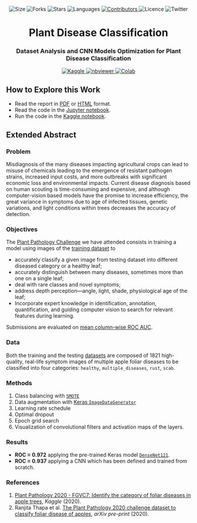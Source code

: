 <!-- Meta-Badges -->
</p>

<p align="center">
    <img alt="Size" src="https://img.shields.io/github/repo-size/InPhyT/Plant_Disease_Classification_CNN">
  </a>
  <img alt="Forks" src="https://img.shields.io/github/forks/InPhyT/Plant_Disease_Classification_CNN">
  </a>
  <img alt="Stars" src="https://img.shields.io/github/stars/InPhyT/Plant_Disease_Classification_CNN">
  </a>
  <img alt="Languages" src="https://img.shields.io/github/languages/count/InPhyT/Plant_Disease_Classification_CNN">
  </a>
  <a href="https://github.com/InPhyT/Plant_Disease_Classification_CNN/graphs/contributors">
    <img alt="Contributors" src="https://img.shields.io/github/contributors/InPhyT/Plant_Disease_Classification_CNN">
  </a>
  <img alt="Licence" src="https://img.shields.io/github/license/InPhyT/Plant_Disease_Classification_CNN">
  </a>
  <img alt="Twitter" src="https://img.shields.io/twitter/url?url=https%3A%2F%2Fgithub.com%2FInPhyT%2FPlant_Disease_Classification_CNN"
  </a>
  
</p>

<!-- Title -->
<h1 align="center">
  Plant Disease Classification
</h1>

<!-- Subtitle -->
<h3 align="center">
  Dataset Analysis and CNN Models Optimization for Plant Disease Classification
</h3>

<!-- Badges -->
</p>

<p align="center">
  <a href="https://www.kaggle.com/inphyt2020/neuralnetworksproject">
    <img alt="Kaggle" src="https://kaggle.com/static/images/open-in-kaggle.svg">
  </a>
  <a href="https://nbviewer.jupyter.org/github/InPhyT/Plant_Disease_Classification_CNN/">
    <img alt="nbviewer" src="https://github.com/jupyter/design/blob/master/logos/Badges/nbviewer_badge.svg">
  </a>
  <a href="https://colab.research.google.com/github/InPhyT/Plant_Disease_Classification_CNN/blob/master">
    <img alt="Colab" src="https://colab.research.google.com/assets/colab-badge.svg">
  </a>
  
</p>

## How to Explore this Work

* Read the report in [PDF](https://inphyt.github.io/Plant_Disease_Classification_CNN/Report/report.pdf) or [HTML](https://inphyt.github.io/Plant_Disease_Classification_CNN/Report/report.html) format.
* Read the code in the [Jupyter notebook](https://nbviewer.jupyter.org/github/InPhyT/Plant_Disease_Classification_CNN/blob/master/Notebooks/notebook.ipynb).
* Run the code in the [Kaggle notebook](https://www.kaggle.com/inphyt2020/neuralnetworksproject).

## Extended Abstract

### Problem 

Misdiagnosis of the many diseases impacting agricultural crops can lead to misuse of chemicals leading to the emergence of resistant pathogen strains, increased input costs, and more outbreaks with significant economic loss and environmental impacts. Current disease diagnosis based on human scouting is time-consuming and expensive, and although computer-vision based models have the promise to increase efficiency, the great variance in symptoms due to age of infected tissues, genetic variations, and light conditions within trees decreases the accuracy of detection.

### Objectives

The [Plant Pathology Challenge](https://www.kaggle.com/c/plant-pathology-2020-fgvc7/overview) we have attended consists in training a model using images of the [training dataset](https://arxiv.org/abs/2004.11958) to
* accurately classify a given image from testing dataset into different diseased category or a healthy leaf; 
* accurately distinguish between many diseases, sometimes more than one on a single leaf;
* deal with rare classes and novel symptoms;
* address depth perception—angle, light, shade, physiological age of the leaf; 
* Incorporate expert knowledge in identification, annotation, quantification, and guiding computer vision to search for relevant features during learning.

Submissions are evaluated on [mean column-wise ROC AUC](https://www.kaggle.com/c/plant-pathology-2020-fgvc7/overview/evaluation).

### Data 

Both the training and the testing [datasets](https://www.kaggle.com/c/plant-pathology-2020-fgvc7/data) are composed of 1821 high-quality, real-life symptom images of multiple apple foliar diseases to be classified into four categories: `healthy`, `multiple_diseases`, `rust`, `scab`. 

### Methods

1. Class balancing with [`SMOTE`](https://imbalanced-learn.readthedocs.io/en/stable/generated/imblearn.over_sampling.SMOTE.html)
1. Data augmentation with [Keras `ImageDataGenerator`](https://keras.io/api/preprocessing/image/)
1. Learning rate schedule
1. Optimal dropout
1. Epoch grid search
1. Visualization of convolutional filters and activation maps of the layers.

### Results 

* **ROC = 0.972** applying the pre-trained Keras model [`DenseNet121`](https://keras.io/api/applications/densenet/#densenet121-function).
* **ROC = 0.937** applying a CNN which has been defined and trained from scratch. 

### References 

1. [Plant Pathology 2020 - FGVC7: Identify the category of foliar diseases in apple trees](https://www.kaggle.com/c/plant-pathology-2020-fgvc7), *Kaggle* (2020). 
1. Ranjita Thapa et al. [The Plant Pathology 2020 challenge dataset to classify foliar disease of apples](https://arxiv.org/abs/2004.11958), *arXiv pre-print* (2020). 
